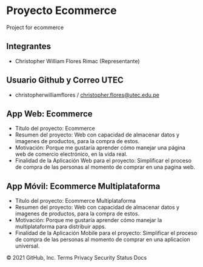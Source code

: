 # Proyecto Ecommerce
Project for ecommerce

## Integrantes
- Christopher William Flores Rimac (Representante)

## Usuario Github y Correo UTEC
- christopherwilliamflores / christopher.flores@utec.edu.pe

## App Web: Ecommerce  

- Título del proyecto: Ecommerce
- Resumen del proyecto: Web con capacidad de almacenar datos y imagenes de productos, para la compra de estos.
- Motivación: Porque me gustaría aprender cómo manejar una página web de comercio electrónico, en la vida real.
- Finalidad de la Aplicación Web para el proyecto: Simplificar el proceso de compra de las personas al momento de comprar en una pagina web.

## App Móvil: Ecommerce Multiplataforma

- Título del proyecto: Ecommerce Multiplataforma
- Resumen del proyecto: Web con capacidad de almacenar datos y imagenes de productos, para la compra de estos.
- Motivación:  Porque me gustaría aprender cómo manejar la multiplataforma para distribuir apps.
- Finalidad de la Aplicación Mobile para el proyecto: Simplificar el proceso de compra de las personas al momento de comprar en una aplicacion universal.


© 2021 GitHub, Inc.
Terms
Privacy
Security
Status
Docs